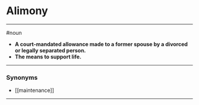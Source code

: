 # Alimony
---
#noun
- **A court-mandated allowance made to a former spouse by a divorced or legally separated person.**
- **The means to support life.**
---
### Synonyms
- [[maintenance]]
---
